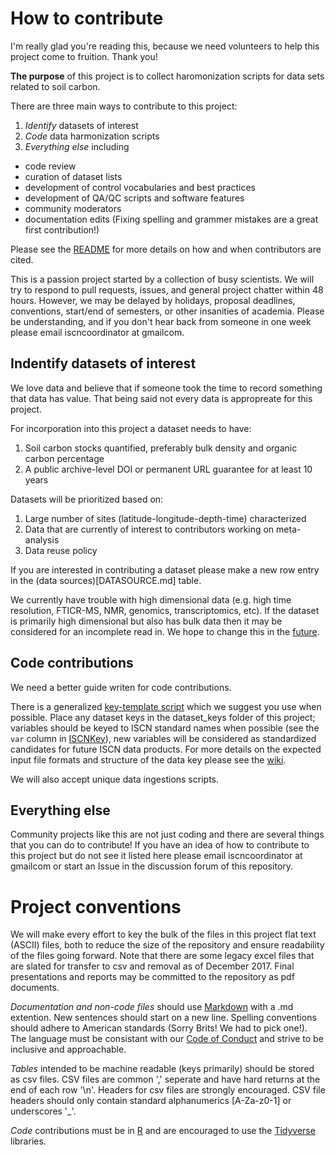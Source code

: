 # How to contribute

I'm really glad you're reading this, because we need volunteers to help this project come to fruition. Thank you!

**The purpose** of this project is to collect haromonization scripts for data sets related to soil carbon.

There are three main ways to contribute to this project:
1) *Identify* datasets of interest
2) *Code* data harmonization scripts
3) *Everything else* including
  - code review
  - curation of dataset lists
  - development of control vocabularies and best practices
  - development of QA/QC scripts and software features
  - community moderators
  - documentation edits (Fixing spelling and grammer mistakes are a great first contribution!)

Please see the [README](README.md) for more details on how and when contributors are cited.

This is a passion project started by a collection of busy scientists.
We will try to respond to pull requests, issues, and general project chatter within 48 hours.
However, we may be delayed by holidays, proposal deadlines, conventions, start/end of semesters, or other insanities of academia.
Please be understanding, and if you don't hear back from someone in one week please email iscncoordinator at gmailcom.

## Indentify datasets of interest

We love data and believe that if someone took the time to record something that data has value.
That being said not every data is appropreate for this project.

For incorporation into this project a dataset needs to have:
 1) Soil carbon stocks quantified, preferably bulk density and organic carbon percentage
 2) A public archive-level DOI or permanent URL guarantee for at least 10 years
 
 Datasets will be prioritized based on:
  1) Large number of sites (latitude-longitude-depth-time) characterized
  2) Data that are currently of interest to contributors working on meta-analysis
  3) Data reuse policy
  
  If you are interested in contributing a dataset please make a new row entry in the (data sources)[DATASOURCE.md] table.
 
 We currently have trouble with high dimensional data (e.g. high time resolution, FTICR-MS, NMR, genomics, transcriptomics, etc).
 If the dataset is primarily high dimensional but also has bulk data then it may be considered for an incomplete read in.
 We hope to change this in the [future](roadmap.md).
 
 ## Code contributions
 
 We need a better guide writen for code contributions.
 
 There is a generalized [key-template script](https://github.com/ktoddbrown/soilDataR/blob/master/R/processData_Templet.R) which we suggest you use when possible.
 Place any dataset keys in the dataset_keys folder of this project; variables should be keyed to ISCN standard names when possible (see the `var` column in [ISCNKey](https://github.com/ktoddbrown/soils-long-tail-recovery/blob/master/dataset_keys/ISCNKey.xlsx)), new variables will be considered as standardized candidates for future ISCN data products.
 For more details on the expected input file formats and structure of the data key please see the [wiki](https://github.com/ktoddbrown/soils-long-tail-recovery/wiki).
 
 We will also accept unique data ingestions scripts.
 
 ## Everything else
 
 Community projects like this are not just coding and there are several things that you can do to contribute!
 If you have an idea of how to contribute to this project but do not see it listed here please email iscncoordinator at gmailcom or start an Issue in the discussion forum of this repository.
 
 # Project conventions
 
 We will make every effort to key the bulk of the files in this project flat text (ASCII) files, both to reduce the size of the repository and ensure readability of the files going forward.
 Note that there are some legacy excel files that are slated for transfer to csv and removal as of December 2017.
 Final presentations and reports may be committed to the repository as pdf documents.
 
*Documentation and non-code files* should use [Markdown](http://commonmark.org/help/) with a .md extention.
New sentences should start on a new line.
Spelling conventions should adhere to American standards (Sorry Brits! We had to pick one!).
The language must be consistant with our [Code of Conduct](CONTRIBUTING.md) and strive to be inclusive and approachable.

*Tables* intended to be machine readable (keys primarily) should be stored as csv files.
CSV files are common ',' seperate and have hard returns at the end of each row '\n'.
Headers for csv files are strongly encouraged.
CSV file headers should only contain standard alphanumerics [A-Za-z0-1] or underscores '_'.

*Code* contributions must be in [R](https://www.r-project.org/) and are encouraged to use the [Tidyverse](https://www.tidyverse.org/) libraries.
